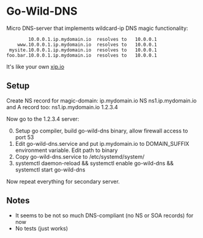 # Go-Wild-DNS

Micro DNS-server that implements wildcard-ip DNS magic functionality: 

```
        10.0.0.1.ip.mydomain.io  resolves to   10.0.0.1
    www.10.0.0.1.ip.mydomain.io  resolves to   10.0.0.1
 mysite.10.0.0.1.ip.mydomain.io  resolves to   10.0.0.1
foo.bar.10.0.0.1.ip.mydomain.io  resolves to   10.0.0.1
```

It's like your own [xip.io](http://xip.io)


## Setup 

Create NS record for magic-domain: 
ip.mydomain.io 	NS 	ns1.ip.mydomain.io
and A record too: 
ns1.ip.mydomain.io  1.2.3.4


Now go to the 1.2.3.4 server: 

0. Setup go compiler, build go-wild-dns binary, allow firewall access to port 53
1. Edit go-wild-dns.service and put ip.mydomain.io to DOMAIN_SUFFIX environment variable. Edit path to binary
2. Copy go-wild-dns.service to /etc/systemd/system/
3. systemctl daemon-reload && systemctl enable go-wild-dns && systemctl start go-wild-dns 


Now repeat everything for secondary server. 


## Notes 

- It seems to be not so much DNS-compliant (no NS or SOA records) for now 
- No tests (just works)

